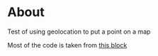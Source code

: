 # About

Test of using geolocation to put a point on a map

Most of the code is taken from [this block](http://bl.ocks.org/ninjaPixel/7f244063ca7171fc9a67)